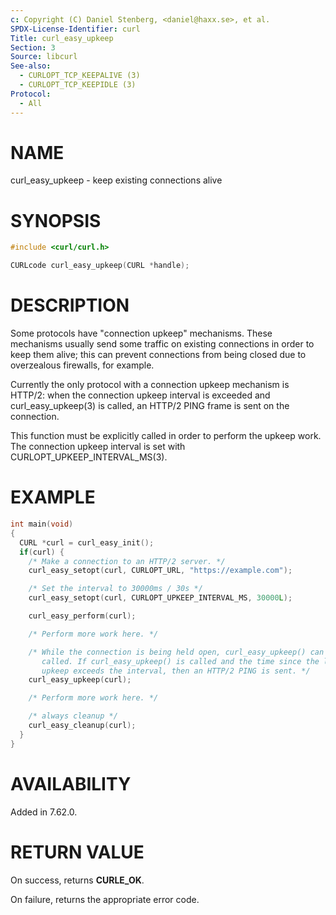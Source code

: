 ```yaml
---
c: Copyright (C) Daniel Stenberg, <daniel@haxx.se>, et al.
SPDX-License-Identifier: curl
Title: curl_easy_upkeep
Section: 3
Source: libcurl
See-also:
  - CURLOPT_TCP_KEEPALIVE (3)
  - CURLOPT_TCP_KEEPIDLE (3)
Protocol:
  - All
---
```


# NAME

curl_easy_upkeep - keep existing connections alive

# SYNOPSIS

~~~c
#include <curl/curl.h>

CURLcode curl_easy_upkeep(CURL *handle);
~~~

# DESCRIPTION

Some protocols have "connection upkeep" mechanisms. These mechanisms usually
send some traffic on existing connections in order to keep them alive; this
can prevent connections from being closed due to overzealous firewalls, for
example.

Currently the only protocol with a connection upkeep mechanism is HTTP/2: when
the connection upkeep interval is exceeded and curl_easy_upkeep(3)
is called, an HTTP/2 PING frame is sent on the connection.

This function must be explicitly called in order to perform the upkeep work.
The connection upkeep interval is set with
CURLOPT_UPKEEP_INTERVAL_MS(3).

# EXAMPLE

~~~c
int main(void)
{
  CURL *curl = curl_easy_init();
  if(curl) {
    /* Make a connection to an HTTP/2 server. */
    curl_easy_setopt(curl, CURLOPT_URL, "https://example.com");

    /* Set the interval to 30000ms / 30s */
    curl_easy_setopt(curl, CURLOPT_UPKEEP_INTERVAL_MS, 30000L);

    curl_easy_perform(curl);

    /* Perform more work here. */

    /* While the connection is being held open, curl_easy_upkeep() can be
       called. If curl_easy_upkeep() is called and the time since the last
       upkeep exceeds the interval, then an HTTP/2 PING is sent. */
    curl_easy_upkeep(curl);

    /* Perform more work here. */

    /* always cleanup */
    curl_easy_cleanup(curl);
  }
}
~~~

# AVAILABILITY

Added in 7.62.0.

# RETURN VALUE

On success, returns **CURLE_OK**.

On failure, returns the appropriate error code.
